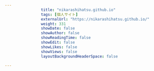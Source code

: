---
                title: "nikarashihatsu.github.io"
                tags: [個人サイト]
                externalUrl: "https://nikarashihatsu.github.io/"
                weight: 331
                showDate: false
                showAuthor: false
                showReadingTime: false
                showEdit: false
                showLikes: false
                showViews: false
                layoutBackgroundHeaderSpace: false
                ---

